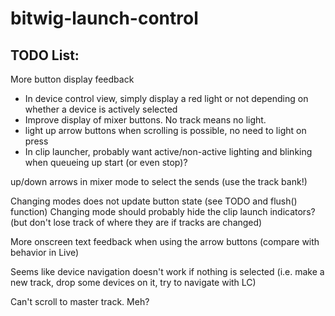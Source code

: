 # bitwig-launch-control

## TODO List:

More button display feedback
- In device control view, simply display a red light or not depending on whether a device is actively selected
- Improve display of mixer buttons. No track means no light.
- light up arrow buttons when scrolling is possible, no need to light on press
- In clip launcher, probably want active/non-active lighting and blinking when queueing up start (or even stop)?

up/down arrows in mixer mode to select the sends (use the track bank!)

Changing modes does not update button state (see TODO and flush() function)
Changing mode should probably hide the clip launch indicators? (but don't lose track of where they are if tracks are changed)

More onscreen text feedback when using the arrow buttons (compare with behavior in Live)

Seems like device navigation doesn't work if nothing is selected (i.e. make a new track, drop some devices on it, try to navigate with LC)

Can't scroll to master track. Meh?

